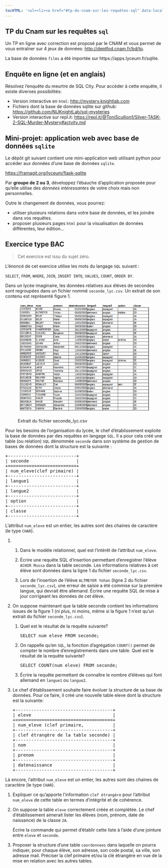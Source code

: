 ```yaml
---
tocHTML: '<ul><li><a href="#tp-du-cnam-sur-les-requêtes-sql" data-localhref="true">TP du Cnam sur les requêtes <code>sql</code></a></li><li><a href="#enquête-en-ligne-et-en-anglais" data-localhref="true">Enquête en ligne (et en anglais)</a></li><li><a href="#mini-projet-application-web-avec-base-de-données-sqlite" data-localhref="true">Mini-projet: application web avec base de données <code>sqlite</code></a></li><li><a href="#exercice-type-bac" data-localhref="true">Exercice type BAC</a></li></ul>'
---
```






<h2 id="tp-du-cnam-sur-les-requêtes-sql" class="anchored">TP du Cnam sur les requêtes <code>sql</code></h2>
<p>Un TP en ligne avec correction est proposé par le CNAM et vous permet de vous entraîner sur 4 jeux de données: <a href="http://deptfod.cnam.fr/bd/tp" class="uri">http://deptfod.cnam.fr/bd/tp</a>.</p>
<p>La base de données <code>films</code> a été importée sur https://apps.lyceum.fr/sqlite.</p>
<h2 id="enquête-en-ligne-et-en-anglais" class="anchored">Enquête en ligne (et en anglais)</h2>
<p>Résolvez l’enquête du meurtre de SQL City. Pour accéder à cette enquête, il existe diverses possibilités:</p>
<ul>
<li>Version interactive en <code>html</code>: <a href="http://mystery.knightlab.com" class="uri">http://mystery.knightlab.com</a></li>
<li>Fichiers dont la base de données sqlite sur github: <a href="https://github.com/NUKnightLab/sql-mysteries" class="uri">https://github.com/NUKnightLab/sql-mysteries</a></li>
<li>Version interactive sur repl.it: <a href="https://repl.it/@ToniScullion1/Silver-TASK-2-SQL-Murder-Mystery#actvity.md" class="uri">https://repl.it/@ToniScullion1/Silver-TASK-2-SQL-Murder-Mystery#actvity.md</a></li>
</ul>
<h2 id="mini-projet-application-web-avec-base-de-données-sqlite" class="anchored">Mini-projet: application web avec base de données <code>sqlite</code></h2>
<p>Le dépôt git suivant contient une mini-application web utilisant python pour accéder aux données d’une base de données <code>sqlite</code>.</p>
<p><a href="https://framagit.org/lyceum/flask-sqlite" class="uri">https://framagit.org/lyceum/flask-sqlite</a></p>
<p>Par <strong>groupe de 2 ou 3</strong>, développez l’ébauche d’application proposée pour qu’elle utilise des <em>données intéressantes</em> de votre choix mais non personnelles.</p>
<p>Outre le changement de données, vous pourrez:</p>
<ul>
<li>utiliser plusieurs relations dans votre base de données, et les joindre dans vos requêtes.</li>
<li>proposer plusieurs pages <code>html</code> pour la visualisation de données différentes, leur édition…</li>
</ul>
<h2 id="exercice-type-bac" class="anchored">Exercice type BAC</h2>
<blockquote class="blockquote">
<p>Cet exercice est issu du sujet zéro.</p>
</blockquote>
<p>L’énoncé de cet exercice utilise les mots du langage <code>SQL</code> suivant :</p>
<p><code>SELECT</code>, <code>FROM</code>, <code>WHERE</code>, <code>JOIN</code>, <code>INSERT INTO</code>, <code>VALUES</code>, <code>COUNT</code>, <code>ORDER BY</code>.</p>
<p>Dans un lycée imaginaire, les données relatives aux élèves de secondes sont regroupées dans un fichier nommé <code>seconde_lyc.csv</code>. Un extrait de son contenu est représenté figure 1.</p>
<div class="quarto-figure quarto-figure-center">
<figure class="figure">
<p><img src="../../images/image-bdd-csv.png" class="img-fluid figure-img"></p>
<p></p><figcaption class="figure-caption">Extrait du fichier seconde_lyc.csv</figcaption><p></p>
</figure>
</div>
<p>Pour les besoins de l’organisation du lycée, le chef d’établissement exploite la base de données par des requêtes en langage <code>SQL</code>. Il a pour cela créé une table (ou relation) <code>SQL</code> dénommée <code>seconde</code> dans son système de gestion de bases de données dont la structure est la suivante :</p>
<div class="highlight"><pre><span></span>+--------------------------+
| seconde                  |
+==========================+
| num_eleve(clef primaire) |
+--------------------------+
| langue1                  |
+--------------------------+
| langue2                  |
+--------------------------+
| option                   |
+--------------------------+
| classe                   |
+--------------------------+
</pre></div>

<p>L’attribut <code>num_eleve</code> est un entier, les autres sont des chaines de caractère (le type <code>CHAR</code>).</p>
<ol type="1">
<li><p>&nbsp;</p>
<ol type="1">
<li><p>Dans le modèle relationnel, quel est l’intérêt de l’attribut <code>num_eleve</code>.</p></li>
<li><p>Écrire une requête SQL d’insertion permettant d’enregistrer l’élève <code>ACHIR Mussa</code> dans la table seconde. Les informations relatives à cet élève sont données dans la ligne 1 du fichier <code>seconde_lyc.csv</code>.</p></li>
<li><p>Lors de l’insertion de l’élève <code>ALTMEYER Yohan</code> (ligne 2 du fichier <code>seconde_lyc.csv</code>), une erreur de saisie a été commise sur la première langue, qui devrait être allemand. Écrire une requête SQL de mise à jour corrigeant les données de cet élève.</p></li>
</ol></li>
<li><p>On suppose maintenant que la table seconde contient les informations issues de la figure 1 (ni plus, ni moins, même si la figure 1 n’est qu’un extrait du fichier <code>seconde_lyc.csv</code>).</p>
<ol type="1">
<li><p>Quel est le résultat de la requête suivante?</p>
<div class="highlight"><pre><span></span><span class="k">SELECT</span><span class="w"> </span><span class="n">num_eleve</span><span class="w"> </span><span class="k">FROM</span><span class="w"> </span><span class="n">seconde</span><span class="p">;</span>
</pre></div>
</li>
<li><p>On rappelle qu’en <code>SQL</code>, la fonction d’agrégation <code>COUNT()</code> permet de compter le nombre d’enregistrements dans une table. Quel est le résultat de la requête suivante?</p>
<div class="highlight"><pre><span></span><span class="k">SELECT</span><span class="w"> </span><span class="k">COUNT</span><span class="p">(</span><span class="n">num_eleve</span><span class="p">)</span><span class="w"> </span><span class="k">FROM</span><span class="w"> </span><span class="n">seconde</span><span class="p">;</span>
</pre></div>
</li>
<li><p>Écrire la requête permettant de connaître le nombre d’élèves qui font allemand en <code>langue1</code> ou <code>langue2</code>.</p></li>
</ol></li>
<li><p>Le chef d’établissement souhaite faire évoluer la structure de sa base de données. Pour ce faire, il créé une nouvelle table eleve dont la structure est la suivante:</p>

<div class="highlight"><pre><span></span>+-------------------------------------+
| eleve                               |
+=====================================+
| num_eleve (clef primaire,           |
+-------------------------------------+
| clef étrangère de la table seconde) |
+-------------------------------------+
| nom                                 |
+-------------------------------------+
| prenom                              |
+-------------------------------------+
| datenaissance                       |
+-------------------------------------+
</pre></div>
</li>
</ol>
<p>Là encore, l’attribut <code>num_eleve</code> est un entier, les autres sont des chaines de caractère (le type <code>CHAR</code>).</p>
<ol type="1">
<li><p>Expliquer ce qu’apporte l’information <code>clef étrangère</code> pour l’attribut <code>num_eleve</code> de cette table en termes d’intégrité et de cohérence.</p></li>
<li><p>On suppose la table <code>eleve</code> correctement créée et complétée. Le chef d’établissement aimerait lister les élèves (nom, prénom, date de naissance) de la classe <code>2A</code>.</p>
<p>Écrire la commande qui permet d’établir cette liste à l’aide d’une jointure entre <code>eleve</code> et <code>seconde</code>.</p></li>
<li><p>Proposer la structure d’une table <code>coordonnees</code> dans laquelle on pourra indiquer, pour chaque élève, son adresse, son code postal, sa ville, son adresse mail. Préciser la clef primaire et/ou la clé étrangère en vue de la mise en relation avec les autres tables.</p></li>
</ol>

